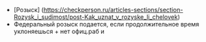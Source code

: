 - [Розыск] (https://checkperson.ru/articles-sections/section-Rozysk_i_sudimost/post-Kak_uznat_v_rozyske_li_chelovek)
- Федеральный розыск подается, если продолжительное время уклоняешься + нет офиц.раб и 